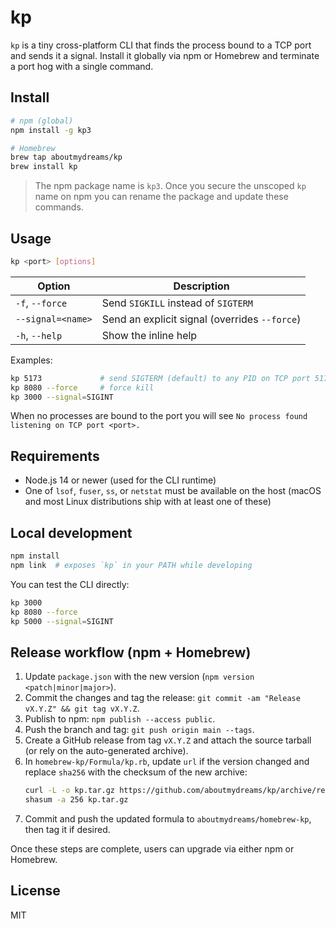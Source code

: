 # kp

`kp` is a tiny cross-platform CLI that finds the process bound to a TCP port and sends it a signal. Install it globally via npm or Homebrew and terminate a port hog with a single command.

## Install

```bash
# npm (global)
npm install -g kp3

# Homebrew
brew tap aboutmydreams/kp
brew install kp
```

> The npm package name is `kp3`. Once you secure the unscoped `kp` name on npm you can rename the package and update these commands.

## Usage

```bash
kp <port> [options]
```

| Option | Description |
| --- | --- |
| `-f`, `--force` | Send `SIGKILL` instead of `SIGTERM` |
| `--signal=<name>` | Send an explicit signal (overrides `--force`) |
| `-h`, `--help` | Show the inline help |

Examples:

```bash
kp 5173             # send SIGTERM (default) to any PID on TCP port 5173
kp 8080 --force     # force kill
kp 3000 --signal=SIGINT
```

When no processes are bound to the port you will see `No process found listening on TCP port <port>.`

## Requirements

- Node.js 14 or newer (used for the CLI runtime)
- One of `lsof`, `fuser`, `ss`, or `netstat` must be available on the host (macOS and most Linux distributions ship with at least one of these)

## Local development

```bash
npm install
npm link  # exposes `kp` in your PATH while developing
```

You can test the CLI directly:

```bash
kp 3000
kp 8080 --force
kp 5000 --signal=SIGINT
```

## Release workflow (npm + Homebrew)

1. Update `package.json` with the new version (`npm version <patch|minor|major>`).
2. Commit the changes and tag the release: `git commit -am "Release vX.Y.Z" && git tag vX.Y.Z`.
3. Publish to npm: `npm publish --access public`.
4. Push the branch and tag: `git push origin main --tags`.
5. Create a GitHub release from tag `vX.Y.Z` and attach the source tarball (or rely on the auto-generated archive).
6. In `homebrew-kp/Formula/kp.rb`, update `url` if the version changed and replace `sha256` with the checksum of the new archive:
   ```bash
   curl -L -o kp.tar.gz https://github.com/aboutmydreams/kp/archive/refs/tags/vX.Y.Z.tar.gz
   shasum -a 256 kp.tar.gz
   ```
7. Commit and push the updated formula to `aboutmydreams/homebrew-kp`, then tag it if desired.

Once these steps are complete, users can upgrade via either npm or Homebrew.

## License

MIT
